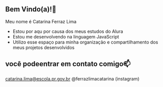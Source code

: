 ## Bem Vindo(a)!🚀

Meu nome é Catarina Ferraz Lima

- Estou por aqu por causa dos meus estudos do Alura
- Estou me desenvolvendo na linguagem JavaScript
- Utilizo esse espaço para minha organização e compartilhamento dos meus projetos desenvolvidos

## você podeentrar em contato comigo📫 

catarina.lima@escola.pr.gov.br
@ferrazlimacatarina (instagram)
